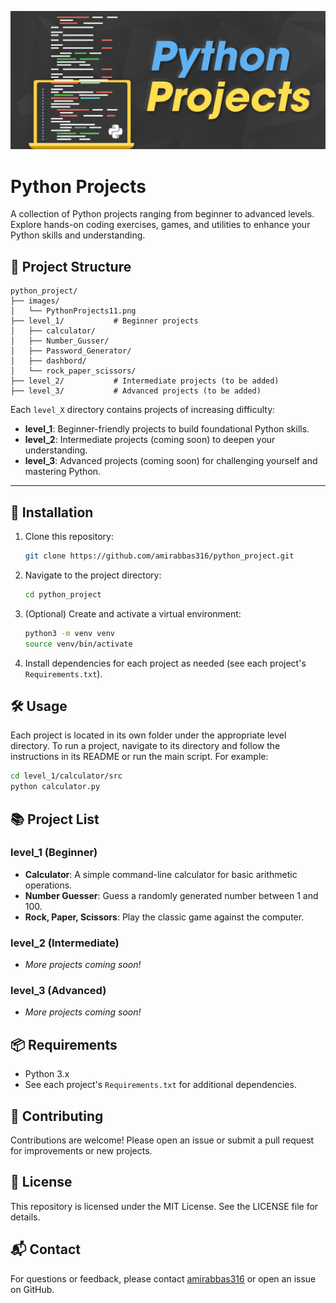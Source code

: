 ![image](/images/PythonProjects11.png)


# Python Projects   

A collection of Python projects ranging from beginner to advanced levels. Explore hands-on coding exercises, games, and utilities to enhance your Python skills and understanding.


## 📁 Project Structure

```
python_project/
├── images/
│   └── PythonProjects11.png
├── level_1/           # Beginner projects
│   ├── calculator/
│   ├── Number_Gusser/
│   ├── Password_Generator/
│   ├── dashbord/
│   └── rock_paper_scissors/
├── level_2/           # Intermediate projects (to be added)
├── level_3/           # Advanced projects (to be added)
```

Each `level_X` directory contains projects of increasing difficulty:
- **level_1**: Beginner-friendly projects to build foundational Python skills.
- **level_2**: Intermediate projects (coming soon) to deepen your understanding.
- **level_3**: Advanced projects (coming soon) for challenging yourself and mastering Python.

---

## 🚀 Installation

1. Clone this repository:
	```bash
	git clone https://github.com/amirabbas316/python_project.git
	```
2. Navigate to the project directory:
	```bash
	cd python_project
	```
3. (Optional) Create and activate a virtual environment:
	```bash
	python3 -m venv venv
	source venv/bin/activate
	```
4. Install dependencies for each project as needed (see each project's `Requirements.txt`).

## 🛠️ Usage


Each project is located in its own folder under the appropriate level directory. To run a project, navigate to its directory and follow the instructions in its README or run the main script. For example:

```bash
cd level_1/calculator/src
python calculator.py
```

## 📚 Project List

### level_1 (Beginner)
- **Calculator**: A simple command-line calculator for basic arithmetic operations.
- **Number Guesser**: Guess a randomly generated number between 1 and 100.
- **Rock, Paper, Scissors**: Play the classic game against the computer.

### level_2 (Intermediate)
- _More projects coming soon!_

### level_3 (Advanced)
- _More projects coming soon!_

## 📦 Requirements

- Python 3.x
- See each project's `Requirements.txt` for additional dependencies.

## 🤝 Contributing

Contributions are welcome! Please open an issue or submit a pull request for improvements or new projects.

## 📄 License

This repository is licensed under the MIT License. See the LICENSE file for details.

## 📬 Contact

For questions or feedback, please contact [amirabbas316](mailto:amirabbasc316@gmail.com) or open an issue on GitHub.
